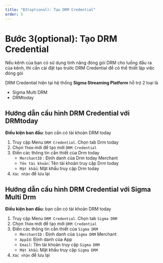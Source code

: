 ```yaml
---
title: "B3(optional): Tạo DRM Credential"
order: 5
---
```


# Bước 3(optional): Tạo DRM Credential

Nếu kênh của bạn có sử dụng tính năng đóng gói DRM cho luồng đầu ra của kênh, thì cần cài đặt tạo trước DRM Credential để có thể thiết lập việc đóng gói

DRM Credential hiện tại hệ thống **Sigma Streaming Platform** hỗ trợ 2 loại là

- Sigma Multi DRM
- DRMtoday

## Hướng dẫn cấu hình DRM Credential với DRMtoday

**Điều kiện ban đầu**: bạn cần có tài khoản DRM today

1. Truy cập  Menu `DRM Credential`. Chọn tab Drm today
2. Chọn `Thêm` mới để tạo mới `DRM Credential`
3. Điền các thông tin cần thiết của Drm today
   - `MerchantID` :  Định danh của Drm today Merchant
   - `Tên tài khoản`: Tên tài khoản truy cập Drm today
   - `Mật khẩu`: Mật khẩu truy cập Drm today
4. `Xác nhận` để lưu lại

## Hướng dẫn cấu hình DRM Credential với Sigma Multi Drm

**Điều kiện ban đầu**: bạn cần có tài khoản DRM today

1. Truy cập  Menu `DRM Credential`. Chọn tab `Sigma DRM`
2. Chọn `Thêm` mới để tạo mới `DRM Credential`
3. Điền các thông tin cần thiết của `Sigma DRM`
   - `MerchantID` :  Định danh của `Sigma DRM` Merchant
   - `AppId`: Định danh của App
   - `Email`: Tên tài khoản truy cập `Sigma DRM`
   - `Mật khẩu`: Mật khẩu truy cập `Sigma DRM`
4. `Xác nhận` để lưu lại
